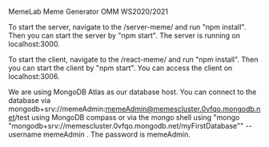 MemeLab Meme Generator
OMM WS2020/2021

To start the server, navigate to the /server-meme/ and run "npm install". Then you can start the server by "npm start". The server is running on localhost:3000.

To start the client, navigate to the /react-meme/ and run "npm install". Then you can start the client by "npm start". You can access the client on localhost:3006.

We are using MongoDB Atlas as our database host. You can connect to the database via mongodb+srv://memeAdmin:memeAdmin@memescluster.0vfqo.mongodb.net/test using MongoDB compass or via the mongo shell using
"mongo "mongodb+srv://memescluster.0vfqo.mongodb.net/myFirstDatabase"" --username memeAdmin . The password is memeAdmin.

